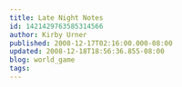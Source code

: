 ```yaml
---
title: Late Night Notes
id: 1421429763585314566
author: Kirby Urner
published: 2008-12-17T02:16:00.000-08:00
updated: 2008-12-18T18:56:36.855-08:00
blog: world_game
tags: 
---
```


